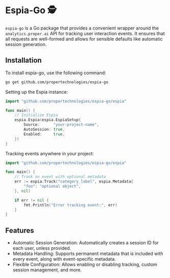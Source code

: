 # Espia-Go 🕵️
`espia-go` is a Go package that provides a convenient wrapper around the
`analytics.proper.ai` API for tracking user interaction events. It ensures
that all requests are well-formed and allows for sensible defaults like
automatic session generation.

## Installation
To install espia-go, use the following command:

```bash
go get github.com/propertechnologies/espia-go
```
Setting up the Espia instance:

```go
import "github.com/propertechnologies/espia-go/espia"

func main() {
    // Initialize Espia
    espia.Espia(espia.EspiaSetup{
        Source:      "your-project-name",
        AutoSession: true,
        Enabled:     true,
    })
}
```

Tracking events anywhere in your project:

```go
import "github.com/propertechnologies/espia-go/espia"

func main() {
    // Track an event with optional metadata
    err := espia.Track("category_label", espia.Metadata{
        "foo": "optional object",
    }, nil)

    if err != nil {
        fmt.Println("Error tracking event:", err)
    }
}
```

## Features

- Automatic Session Generation: Automatically creates a session ID for each user, unless provided.
- Metadata Handling: Supports permanent metadata that is included with every event, along with event-specific metadata.
- Flexible Configuration: Allows enabling or disabling tracking, custom session management, and more.


